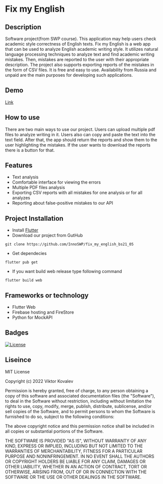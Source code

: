 # Fix my English

## Description

Software project(from SWP course). This application may help users check academic style correctness of English texts.
Fix my English is a web app that can be used to analyze English academic writing style. It utilizes natural language processing techniques to analyze text and find academic writing mistakes. Then, mistakes are reported to the user with their appropriate description. The project also supports exporting reports of the mistakes in the form of CSV files. It is free and easy to use. Availability from Russia and unpaid are the main purposes for developing such applications.

## Demo
[Link](https://fix-my-english-43ee2.web.app/)

## How to use
There are two main ways to use our project. Users can upload multiple pdf files to analyze writing in it. Users also can copy and paste the text into the text field. After that, the app should return the reports and show them to the user highlighting the mistakes. If the user wants to download the reports there is a button for that.


## Features

- Text analysis
- Comfortable interface for viewing the errors
- Multiple PDF files analysis
- Exporting CSV reports with all mistakes for one analysis or for all analyzes
- Reporting about false-positive mistakes to our API

## Project Installation

- Install [Flutter](https://docs.flutter.dev/get-started/install)
- Download our project from GutHub
```console
git clone https://github.com/InnoSWP/fix_my_english_bs21_05
```
- Get dependecies
```console
flutter pub get
```
- If you want build web release type following command
```console
flutter build web
```

## Frameworks or technology

- Flutter Web
- Firebase hosting and FireStore
- Python for MockAPI

## Badges

[![License](https://poser.pugx.org/ali-irawan/xtra/license.svg)](https://poser.pugx.org/ali-irawan/xtra/license.svg)

## Liseince

MIT License

Copyright (c) 2022 Viktor Kovalev

Permission is hereby granted, free of charge, to any person obtaining a copy
of this software and associated documentation files (the "Software"), to deal
in the Software without restriction, including without limitation the rights
to use, copy, modify, merge, publish, distribute, sublicense, and/or sell
copies of the Software, and to permit persons to whom the Software is
furnished to do so, subject to the following conditions:

The above copyright notice and this permission notice shall be included in all
copies or substantial portions of the Software.

THE SOFTWARE IS PROVIDED "AS IS", WITHOUT WARRANTY OF ANY KIND, EXPRESS OR
IMPLIED, INCLUDING BUT NOT LIMITED TO THE WARRANTIES OF MERCHANTABILITY,
FITNESS FOR A PARTICULAR PURPOSE AND NONINFRINGEMENT. IN NO EVENT SHALL THE
AUTHORS OR COPYRIGHT HOLDERS BE LIABLE FOR ANY CLAIM, DAMAGES OR OTHER
LIABILITY, WHETHER IN AN ACTION OF CONTRACT, TORT OR OTHERWISE, ARISING FROM,
OUT OF OR IN CONNECTION WITH THE SOFTWARE OR THE USE OR OTHER DEALINGS IN THE
SOFTWARE.

